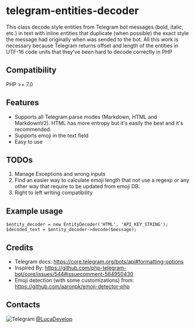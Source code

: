 # telegram-entities-decoder

This class decode style entities from Telegram bot messages (bold, italic, etc.) in text with inline entities that duplicate (when possible) the
exact style the message had originally when was sended to the bot.
All this work is necessary because Telegram returns offset and length of the entities in UTF-16 code units that they've been hard to decode correctly in PHP 

## Compatibility
PHP >= 7.0

## Features
- Supports all Telegram parse modes (Markdown, HTML and MarkdownV2). HTML has more entropy but it's easily the best and it's recommended.
- Supports emoji in the text field
- Easy to use

## TODOs
1) Manage Exceptions and wrong inputs
2) Find an easier way to calculate emoji length that not use a regexp or any other way that require to be updated from emoji DB.
3) Right to left writing compatibility

## Example usage
```
$entity_decoder = new EntityDecoder('HTML', 'API_KEY_STRING');
$decoded_text = $entity_decoder->decode($message);
```

## Credits
- Telegram docs: https://core.telegram.org/bots/api#formatting-options
- Inspired By: https://github.com/php-telegram-bot/core/issues/544#issuecomment-564950430
- Emoji detection (with some customizations) from: https://github.com/aaronpk/emoji-detector-php

## Contacts
![Telegram](https://telegram.org/favicon.ico) [@LucaDevelop](https://t.me/LucaDevelop)
